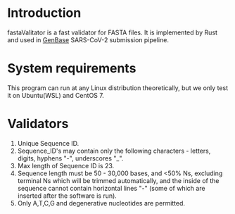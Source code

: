 # Introduction

fastaValitator is a fast validator for FASTA files. It is implemented by Rust and used in [GenBase](https://ngdc.cncb.ac.cn/genbase/) SARS-CoV-2 submission pipeline.

# System requirements

This program can run at any Linux distribution theoretically, but we only test it on Ubuntu(WSL) and CentOS 7.

# Validators

1. Unique Sequence ID.
2. Sequence_ID's may contain only the following characters - letters, digits, hyphens "-", underscores "_".
3. Max length of Sequence ID is 23.
4. Sequence length must be 50 - 30,000 bases, and <50% Ns, excluding terminal Ns which will be trimmed automatically, and the inside of the sequence cannot contain horizontal lines "-" (some of which are inserted after the software is run).
5. Only A,T,C,G and degenerative nucleotides are permitted.